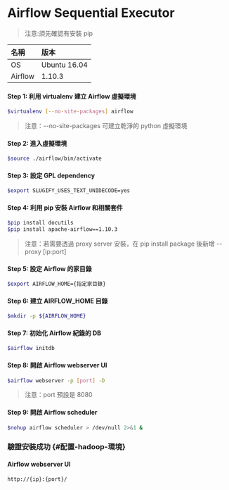 # Airflow Sequential Executor

> 注意:須先確認有安裝 pip

| 名稱 | 版本 |
| :--- | :--- |
| OS | Ubuntu 16.04 |
| Airflow | 1.10.3 |

#### **Step 1: 利用 virtualenv 建立 Airflow 虛擬環境**

```bash
$virtualenv [--no-site-packages] airflow
```

> 注意：--no-site-packages 可建立乾淨的 python 虛擬環境

#### **Step 2: 進入虛擬環境**

```bash
$source ./airflow/bin/activate
```

#### **Step 3: 設定 GPL dependency**

```bash
$export SLUGIFY_USES_TEXT_UNIDECODE=yes
```

#### **Step 4: 利用 pip 安裝 Airflow 和相關套件**

```bash
$pip install docutils
$pip install apache-airflow==1.10.3
```

> 注意：若需要透過 proxy server 安裝，在 pip install package 後新增 --proxy  \[ip:port\]

#### **Step 5: 設定 Airflow 的家目錄**

```bash
$export AIRFLOW_HOME={指定家目錄}
```

#### **Step 6: 建立 AIRFLOW\_HOME 目錄**

```bash
$mkdir -p ${AIRFLOW_HOME}
```

#### **Step 7: 初始化 Airflow 紀錄的 DB**

```bash
$airflow initdb
```

#### **Step 8: 開啟 Airflow webserver UI**

```bash
$airflow webserver -p [port] -D
```

> 注意：port 預設是 8080

#### **Step 9: 開啟 Airflow scheduler**

```bash
$nohup airflow scheduler > /dev/null 2>&1 &
```

### 驗證安裝成功 {#配置-hadoop-環境}

#### Airflow webserver UI

```
http://{ip}:{port}/
```




